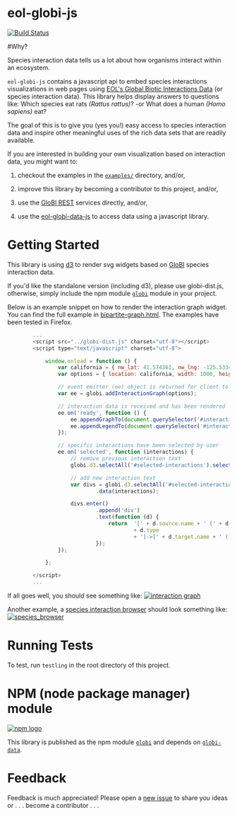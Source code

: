 eol-globi-js
============

[![Build Status](https://ci.testling.com/jhpoelen/eol-globi-js.png)](https://ci.testling.com/jhpoelen/eol-globi-js)

#Why?

Species interaction data tells us a lot about how organisms interact within an ecosystem.

```eol-globi-js``` contains a javascript api to embed species interactions visualizations in web pages using [EOL's Global Biotic Interactions Data](http://github.com/jhpoelen/eol-globi-data/) (or species interaction data). This library helps display answers to questions like: Which species eat rats _(Rattus rattus)_? -or What does a human _(Homo sapiens)_ eat?

The goal of this is to give you (yes you!) easy access to species interaction data and inspire other meaningful uses of the rich data sets that are readily available.

If you are interested in building your own visualization based on interaction data, you might want to:

1. checkout the examples in the  [```examples/```](https://github.com/jhpoelen/eol-globi-js/tree/master/examples) directory, and/or,

2. improve this library by becoming a contributor to this project, and/or,

3. use the [GloBI REST](http://github.com/jhpoelen/eol-globi-data/wiki/rest) services directly, and/or,

4. use the [eol-globi-data-js](http://github.com/jhpoelen/eol-globi-data-js) to access data using a javascript library.


# Getting Started

This library is using [d3](http://d3js.org) to render svg widgets based on [GloBI](http://github.com/jhpoelen/eol-globi-data) species interaction data.

If you'd like the standalone version (including d3), please use globi-dist.js, otherwise, simply include the npm module [```globi```](https://npmjs.org/package/globi) module in your project.

Below is an example snippet on how to render the interaction graph widget.  You can find the full example in [bipartite-graph.html](https://github.com/jhpoelen/eol-globi-js/tree/master/examples/bipartite-graph.html]).  The examples have been tested in Firefox.

```javascript
        ...
        <script src="../globi-dist.js" charset="utf-8"></script>
        <script type="text/javascript" charset="utf-8">

            window.onload = function () {
                var california = { nw_lat: 41.574361, nw_lng: -125.533448, se_lat: 32.750323, se_lng: -114.744873};
                var options = { location: california, width: 1000, height: 500 };

                // event emitter (ee) object is returned for client to respond to events
                var ee = globi.addInteractionGraph(options);

                // interaction data is received and has been rendered
                ee.on('ready', function () {
                    ee.appendGraphTo(document.querySelector('#interaction_graph'));
                    ee.appendLegendTo(document.querySelector('#interaction_graph_legend'));
                });

                // specific interactions have been selected by user
                ee.on('selected', function (interactions) {
                    // remove previous interaction text
                    globi.d3.selectAll('#selected-interactions').selectAll('div').remove();

                    // add new interaction text
                    var divs = globi.d3.selectAll('#selected-interactions').selectAll('div')
                            .data(interactions);

                    divs.enter()
                            .append('div')
                            .text(function (d) {
                                return  '[' + d.source.name + ' (' + d.source.id + ')]-[:'
                                        + d.type
                                        + ']->[' + d.target.name + ' (' + d.target.id + ')]';
                            });
                });

            };

        </script>
        ...
```

If all goes well, you should see something like: [![interaction graph](https://s3-us-west-2.amazonaws.com/bioticinteractions/interaction-graph.png)](https://github.com/jhpoelen/eol-globi-js/tree/master/examples/bipartite-graph.html)

Another example, a [species interaction browser](https://github.com/jhpoelen/eol-globi-js/tree/master/examples/species_interaction_browser.html) should look something like: [![species_browser](https://s3-us-west-2.amazonaws.com/bioticinteractions/interaction-browser.png)](https://github.com/jhpoelen/eol-globi-js/tree/master/examples/species_interaction_browser.html)


# Running Tests
To test, run ```testling``` in the root directory of this project.

# NPM (node package manager) module
[![npm logo](https://npmjs.org/static/npm.png)](http://npmjs.org)

This library is published as the npm module [```globi```](https://npmjs.org/package/globi) and depends on [```globi-data```](https://npmjs.org/package/globi-data).

# Feedback
 Feedback is much appreciated! Please open a [new issue](http://github.com/jhpoelen/eol-globi-js/issues/new) to share you ideas or . . . become a contributor . . .
